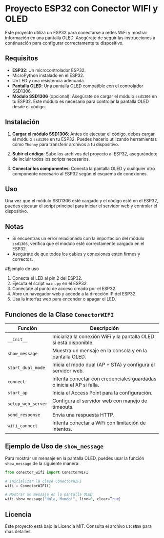 # Proyecto ESP32 con Conector WIFI y OLED

Este proyecto utiliza un ESP32 para conectarse a redes WiFi y mostrar información en una pantalla OLED. Asegúrate de seguir las instrucciones a continuación para configurar correctamente tu dispositivo.

## Requisitos



- **ESP32**: Un microcontrolador ESP32.
- MicroPython instalado en el ESP32.
- Un LED y una resistencia adecuada.
- **Pantalla OLED**: Una pantalla OLED compatible con el controlador SSD1306.
- **Módulo SSD1306** (opcional): Asegúrate de cargar el módulo `ssd1306` en tu ESP32. Este módulo es necesario para controlar la pantalla OLED desde el código.


## Instalación

1. **Cargar el módulo SSD1306**: Antes de ejecutar el código, debes cargar el módulo `ssd1306` en tu ESP32. Puedes hacerlo utilizando herramientas como `Thonny` para transferir archivos a tu dispositivo.

2. **Subir el código**: Sube los archivos del proyecto al ESP32, asegurándote de incluir todos los scripts necesarios.

3. **Conectar los componentes**: Conecta la pantalla OLED y cualquier otro componente necesario al ESP32 según el esquema de conexiones.

## Uso

Una vez que el módulo SSD1306 esté cargado y el código esté en el ESP32, puedes ejecutar el script principal para iniciar el servidor web y controlar el dispositivo.

## Notas

- Si encuentras un error relacionado con la importación del módulo `ssd1306`, verifica que el módulo esté correctamente cargado en el ESP32.
- Asegúrate de que todos los cables y conexiones estén firmes y correctos.

#Ejemplo de uso
1. Conecta el LED al pin 2 del ESP32.
2. Ejecuta el script `main.py` en el ESP32.
3. Conéctate al punto de acceso creado por el ESP32.
4. Abre un navegador web y accede a la dirección IP del ESP32.
5. Usa la interfaz web para encender o apagar el LED.

## Funciones de la Clase `ConectorWIFI`

| Función                  | Descripción                                                                 |
|--------------------------|-----------------------------------------------------------------------------|
| `__init__`               | Inicializa la conexión WiFi y la pantalla OLED si está disponible.          |
| `show_message`           | Muestra un mensaje en la consola y en la pantalla OLED.                     |
| `start_dual_mode`        | Inicia el modo dual (AP + STA) y configura el servidor web.                 |
| `connect`                | Intenta conectar con credenciales guardadas o inicia el AP si falla.        |
| `start_ap`               | Inicia el Access Point para la configuración.                               |
| `setup_web_server`       | Configura el servidor web con manejo de timeouts.                           |
| `send_response`          | Envía una respuesta HTTP.                                                   |
| `wifi_connect`           | Intenta conectar a WiFi con limitación de intentos.                         |


## Ejemplo de Uso de `show_message`

Para mostrar un mensaje en la pantalla OLED, puedes usar la función `show_message` de la siguiente manera:

```python
from conector_wifi import ConectorWIFI

# Inicializar la clase ConectorWIFI
wifi = ConectorWIFI()

# Mostrar un mensaje en la pantalla OLED
wifi.show_message("Hola, Mundo!", line=0, clear=True)
```

## Licencia

Este proyecto está bajo la Licencia MIT. Consulta el archivo `LICENSE` para más detalles.
